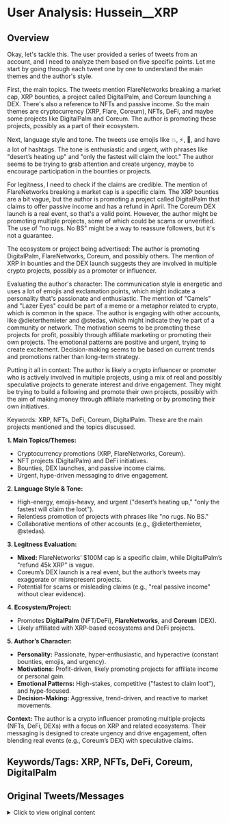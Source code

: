 # User Analysis: Hussein__XRP

## Overview

<think>
Okay, let's tackle this. The user provided a series of tweets from an account, and I need to analyze them based on five specific points. Let me start by going through each tweet one by one to understand the main themes and the author's style.

First, the main topics. The tweets mention FlareNetworks breaking a market cap, XRP bounties, a project called DigitalPalm, and Coreum launching a DEX. There's also a reference to NFTs and passive income. So the main themes are cryptocurrency (XRP, Flare, Coreum), NFTs, DeFi, and maybe some projects like DigitalPalm and Coreum. The author is promoting these projects, possibly as a part of their ecosystem.

Next, language style and tone. The tweets use emojis like 💥, ⚡, 🐪, and have a lot of hashtags. The tone is enthusiastic and urgent, with phrases like "desert’s heating up" and "only the fastest will claim the loot." The author seems to be trying to grab attention and create urgency, maybe to encourage participation in the bounties or projects.

For legitness, I need to check if the claims are credible. The mention of FlareNetworks breaking a market cap is a specific claim. The XRP bounties are a bit vague, but the author is promoting a project called DigitalPalm that claims to offer passive income and has a refund in April. The Coreum DEX launch is a real event, so that's a valid point. However, the author might be promoting multiple projects, some of which could be scams or unverified. The use of "no rugs. No BS" might be a way to reassure followers, but it's not a guarantee.

The ecosystem or project being advertised: The author is promoting DigitalPalm, FlareNetworks, Coreum, and possibly others. The mention of XRP in bounties and the DEX launch suggests they are involved in multiple crypto projects, possibly as a promoter or influencer.

Evaluating the author's character: The communication style is energetic and uses a lot of emojis and exclamation points, which might indicate a personality that's passionate and enthusiastic. The mention of "Camels" and "Lazer Eyes" could be part of a meme or a metaphor related to crypto, which is common in the space. The author is engaging with other accounts, like @dieterthemieter and @stedas, which might indicate they're part of a community or network. The motivation seems to be promoting these projects for profit, possibly through affiliate marketing or promoting their own projects. The emotional patterns are positive and urgent, trying to create excitement. Decision-making seems to be based on current trends and promotions rather than long-term strategy.

Putting it all in context: The author is likely a crypto influencer or promoter who is actively involved in multiple projects, using a mix of real and possibly speculative projects to generate interest and drive engagement. They might be trying to build a following and promote their own projects, possibly with the aim of making money through affiliate marketing or by promoting their own initiatives.

Keywords: XRP, NFTs, DeFi, Coreum, DigitalPalm. These are the main projects mentioned and the topics discussed.
</think>

**1. Main Topics/Themes:**  
- Cryptocurrency promotions (XRP, FlareNetworks, Coreum).  
- NFT projects (DigitalPalm) and DeFi initiatives.  
- Bounties, DEX launches, and passive income claims.  
- Urgent, hype-driven messaging to drive engagement.  

**2. Language Style & Tone:**  
- High-energy, emojis-heavy, and urgent ("desert’s heating up," "only the fastest will claim the loot").  
- Relentless promotion of projects with phrases like "no rugs. No BS."  
- Collaborative mentions of other accounts (e.g., @dieterthemieter, @stedas).  

**3. Legitness Evaluation:**  
- **Mixed:** FlareNetworks’ $100M cap is a specific claim, while DigitalPalm’s "refund 45k XRP" is vague.  
- Coreum’s DEX launch is a real event, but the author’s tweets may exaggerate or misrepresent projects.  
- Potential for scams or misleading claims (e.g., "real passive income" without clear evidence).  

**4. Ecosystem/Project:**  
- Promotes **DigitalPalm** (NFT/DeFi), **FlareNetworks**, and **Coreum** (DEX).  
- Likely affiliated with XRP-based ecosystems and DeFi projects.  

**5. Author’s Character:**  
- **Personality:** Passionate, hyper-enthusiastic, and hyperactive (constant bounties, emojis, and urgency).  
- **Motivations:** Profit-driven, likely promoting projects for affiliate income or personal gain.  
- **Emotional Patterns:** High-stakes, competitive ("fastest to claim loot"), and hype-focused.  
- **Decision-Making:** Aggressive, trend-driven, and reactive to market movements.  

**Context:** The author is a crypto influencer promoting multiple projects (NFTs, DeFi, DEXs) with a focus on XRP and related ecosystems. Their messaging is designed to create urgency and drive engagement, often blending real events (e.g., Coreum’s DEX) with speculative claims.  

**Keywords/Tags:** XRP, NFTs, DeFi, Coreum, DigitalPalm
---
## Original Tweets/Messages

<details>
<summary>Click to view original content</summary>

| Type | Content |
|------|---------|
| messages | RT @LeaderAlphaNews: 💥 BULLISH: @FlareNetworks has broken $100,000,000 stablecoins market cap https://t.co/7nkm6bRodR |
| messages | ‼️ 2,638 #XRP in Bounties ‼️
The desert’s heating up and the Camels are on the run…

👁‍🔥 Lazer Eyes = 1,250 XRP
🥇 Golden Jacket = 444 XRP (x2)
🌈 Rainbow Snout = 250 XRP
🦄 Unicorn Head = 250 XRP

💰 Total up for grabs: 2,638 XRP 💰

Only the fastest will claim the loot.
Mint https://t.co/ChSt3rQdJp |
| messages | Most NFT projects? Just a game of flipping to the next unlucky buyer.

I built @DigitalPalm to prove NFTs should pay you not drain you.

We give real passive income. Bull or bear, our holders win.

In April, we refunded nearly 45,000 #XRP MONTHS ahead of schedule. No rugs. No BS. https://t.co/cqyMGkmPS8 |
| messages | RT @xrpcafebot: Elite Corebit Camel bought for 232 XRP
https://t.co/6XAD65knOS https://t.co/Z2MUT35Que |
| tweets | "{\"bookmarkCount\":0,\"conversationId\":\"1917672303384748054\",\"id\":\"1917680577324671003\",\"hashtags\":[],\"likes\":0,\"mentions\":[{\"id\":\"1044579088189583360\",\"username\":\"dieterthemieter\",\"name\":\"Linus D.E. \| web3 ride-hailing alliance nRide\"},{\"id\":\"33457664\",\"username\":\"stedas\",\"name\":\"XRP_Cro 🔥 AI / Gaming / DePIN\"}],\"name\":\"Habibi_Hussein\",\"permanentUrl\":\"https://twitter.com/Hussein__XRP/status/1917680577324671003\",\"photos\":[],\"replies\":0,\"retweets\":0,\"text\":\"@dieterthemieter @stedas 💯\",\"thread\":[],\"urls\":[],\"userId\":\"1742851376663670784\",\"username\":\"Hussein__XRP\",\"videos\":[],\"isQuoted\":false,\"isReply\":true,\"isRetweet\":false,\"isPin\":false,\"sensitiveContent\":false,\"timeParsed\":\"2025-04-30T20:40:53.000Z\",\"timestamp\":1746045653,\"inReplyToStatusId\":\"1917679759049232497\",\"html\":\"<a href=\\\"https://twitter.com/dieterthemieter\\\">@dieterthemieter</a> <a href=\\\"https://twitter.com/stedas\\\">@stedas</a> 💯\",\"views\":12}" |
| tweets | "{\"bookmarkCount\":0,\"conversationId\":\"1917672303384748054\",\"id\":\"1917683393816363102\",\"hashtags\":[\"Coreum\"],\"likes\":3,\"mentions\":[{\"id\":\"1044579088189583360\",\"username\":\"dieterthemieter\",\"name\":\"Linus D.E. \| web3 ride-hailing alliance nRide\"},{\"id\":\"33457664\",\"username\":\"stedas\",\"name\":\"XRP_Cro 🔥 AI / Gaming / DePIN\"},{\"id\":\"1044579088189583360\",\"username\":\"dieterthemieter\",\"name\":\"Linus D.E. \| web3 ride-hailing alliance nRide\"}],\"name\":\"Habibi_Hussein\",\"permanentUrl\":\"https://twitter.com/Hussein__XRP/status/1917683393816363102\",\"photos\":[],\"replies\":0,\"retweets\":0,\"text\":\"@dieterthemieter @stedas It’s a big move for #Coreum launching their own DEX shows they’re serious and dedicated about building real utility @dieterthemieter\",\"thread\":[],\"urls\":[],\"userId\":\"1742851376663670784\",\"username\":\"Hussein__XRP\",\"videos\":[],\"isQuoted\":false,\"isReply\":true,\"isRetweet\":false,\"isPin\":false,\"sensitiveContent\":false,\"timeParsed\":\"2025-04-30T20:52:04.000Z\",\"timestamp\":1746046324,\"inReplyToStatusId\":\"1917680424983355898\",\"html\":\"<a href=\\\"https://twitter.com/dieterthemieter\\\">@dieterthemieter</a> <a href=\\\"https://twitter.com/stedas\\\">@stedas</a> It’s a big move for <a href=\\\"https://twitter.com/hashtag/Coreum\\\">#Coreum</a> launching their own DEX shows they’re serious and dedicated about building real utility <a href=\\\"https://twitter.com/dieterthemieter\\\">@dieterthemieter</a>\",\"views\":94}" |
| messages | @dieterthemieter @stedas It’s a big move for #Coreum launching their own DEX shows they’re serious and dedicated about building real utility @dieterthemieter |
| messages | RT @CoreumOfficial: Coreum v5 is live!

Here are 3 key updates on what to expect with the native DEX module now live on Mainnet as the firs… |
| messages | @dieterthemieter @stedas 💯 |
| messages | RT @dieterthemieter: @stedas @Hussein__XRP Just saw the news about #Coreum's Mainnet DEX launch... pretty cool to see more decentralized ma… |
| messages | RT @stedas: 🔥 #Coreum is exploding with major launches like the Mainnet DEX! 🚀

Claim your spot on the first-ever #Coreum & #Sologenic Comm… |

</details>
